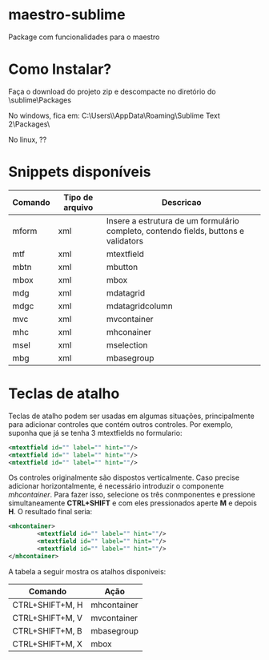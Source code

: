 # maestro-sublime
Package com funcionalidades para o maestro

# Como Instalar?
Faça o download do projeto zip e descompacte no diretório do \sublime\Packages

No windows, fica em: C:\Users\\<usuario>\AppData\Roaming\Sublime Text 2\Packages\

No linux, ??

# Snippets disponíveis

Comando  | Tipo de arquivo | Descricao |
-------------|-------------|-----------|
mform | xml | Insere a estrutura de um formulário completo, contendo fields, buttons e validators |
mtf | xml | mtextfield |
mbtn | xml | mbutton |
mbox | xml | mbox |
mdg | xml | mdatagrid |
mdgc | xml | mdatagridcolumn |
mvc | xml | mvcontainer |
mhc | xml | mhconainer |
msel | xml | mselection |
mbg | xml | mbasegroup |

# Teclas de atalho

Teclas de atalho podem ser usadas em algumas situações, principalmente para adicionar controles que contém outros controles. Por exemplo, suponha que já se tenha 3 mtextfields no formulario:

```xml
<mtextfield id="" label="" hint=""/>	
<mtextfield id="" label="" hint=""/>	
<mtextfield id="" label="" hint=""/>	
```

Os controles originalmente são dispostos verticalmente. Caso precise adicionar horizontalmente, é necessário introduzir o componente *mhcontainer*. Para fazer isso, selecione os três conmponentes e pressione simultaneamente **CTRL+SHIFT** e com eles pressionados aperte **M** e depois **H**. O resultado final seria:

```xml
<mhcontainer>
		<mtextfield id="" label="" hint=""/>	
		<mtextfield id="" label="" hint=""/>	
		<mtextfield id="" label="" hint=""/>
</mhcontainer>
```

A tabela a seguir mostra os atalhos disponiveis:

Comando  | Ação |
-------------|-------------|
CTRL+SHIFT+M, H | mhcontainer |
CTRL+SHIFT+M, V | mvcontainer |
CTRL+SHIFT+M, B | mbasegroup |
CTRL+SHIFT+M, X | mbox |




